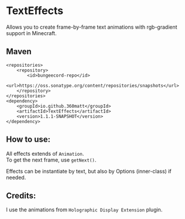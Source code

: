 # TextEffects  
Allows you to create frame-by-frame text animations with rgb-gradient support in Minecraft.

## Maven  
```
<repositories>
    <repository>
        <id>bungeecord-repo</id>
        <url>https://oss.sonatype.org/content/repositories/snapshots</url>
    </repository>
</repositories>
<dependency>
    <groupId>io.github.360matt</groupId>
    <artifactId>TextEffects</artifactId>
    <version>1.1.1-SNAPSHOT</version>
</dependency>
```

## How to use:  
All effects extends of ``Animation``.  
To get the next frame, use ``getNext()``.  
  
Effects can be instantiate by text, but also by Options (inner-class) if needed.  

## Credits:  
I use the animations from ``Holographic Display Extension`` plugin.
